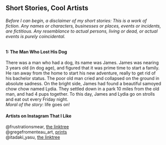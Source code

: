 ## Short Stories, Cool Artists

###### Before I can begin, a disclaimer of my short stories: This is a work of fiction. Any names or characters, businesses or places, events or incidents, are fictitious. Any resemblance to actual persons, living or dead, or actual events is purely coincidental.

#### 1: The Man Who Lost His Dog 
There was a man who had a dog, its name was James. James was nearing 3 years old (in dog age), and figured that it was prime time to start a family. He ran away from the home to start his new adventure, really to get rid of his bachelor status. The poor old man cried and collapsed on the ground in absolute sadness. On the bright side, James had found a beautiful samoyed chow chow named Lydia. They settled down in a park 10 miles from the old man, and had 4 pups together. To this day, James and Lydia go on strolls and eat out every Friday night.  
*Moral of the story*: life goes on!

#### Artists on Instagram That I Like 
@frustrationsmear, [the linktree](linktr.ee/carrierheaume)  
@gregefromenteau_art, [prints](www.artstation.com/greg-f/prints)  
@itadaki_yasu, [the linktree](linktr.ee/studiolg)
